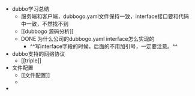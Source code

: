 - dubbo学习总结
	- 服务端和客户端，dubbogo.yaml文件保持一致，interface接口要和代码中一致，不然找不到
	- [[dubbogo 源码分析]]
	- DONE 为什么公司的dubbogo.yaml interface怎么实现的
		- ^^写interface字段的时候，后面的不用加引号，一定要注意。^^
- dubbo支持的网络协议
	- [[triple]]
- 文件配置
	- [[文件配置]]
	-
-